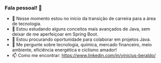 ### Fala pessoal! 👋

- 🔭 Nesse momento estou no início da transição de carreira para a área de tecnologia.
- 🌱 Estou estudando alguns conceitos mais avançados de Java, sem deixar de me aperfeiçoar em Spring Boot.
- 👯 Estou procurando oportunidade para colaborar em projetos Java.
- 💬 Me pergunte sobre tecnologia, química, mercado financeiro, meio ambiente, eficiência energética e ciclismo amador!
- 📫 Como me encontrar: https://www.linkedin.com/in/vinicius-beraldo/

<!--
**Viniberaldo/Viniberaldo** is a ✨ _special_ ✨ repository because its `README.md` (this file) appears on your GitHub profile.

Here are some ideas to get you started:

- 🔭 I’m currently working on ...
- 🌱 I’m currently learning ...
- 👯 I’m looking to collaborate on ...
- 🤔 I’m looking for help with ...
- 💬 Ask me about ...
- 📫 How to reach me: ...
- 😄 Pronouns: ...
- ⚡ Fun fact: ...
-->
